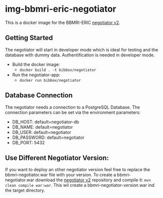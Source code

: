# img-bbmri-eric-negotiator
This is a docker image for the BBMRI-ERIC [negotiator v2](https://github.com/BBMRI-ERIC/negotiator-v2).

## Getting Started

The negotiator will start in developer mode which is ideal for testing and the database with dummy data.
Authentification is needed in developer mode. 

 * Build the docker image:
   * `docker build . -t bibbox/negotiator` 
 * Run the negotiator-app:
   * `docker run bibbox/negotiator` 


## Database Connection

The negotiator needs a connection to a PostgreSQL Database. The connection parameters can be set via the environment parameters:

 * DB_HOST: default=negotiator-db
 * DB_NAME: default=negotiator
 * DB_USER: default=negotiator
 * DB_PASSWORD: default=negotiator
 * DB_PORT: 5432

## Use Different Negotiator Version:

If you want to deploy an other negotiator version feel free to replace the bbmri-negotiator.war file with your version. To create a bbmri-negotiator.war download the [negotiator v2](https://github.com/BBMRI-ERIC/negotiator-v2) repository and compile it: `mvn clean compile war:war`.
This wil create a bbmri-negotiator-*version*.war ind the target directory. 

